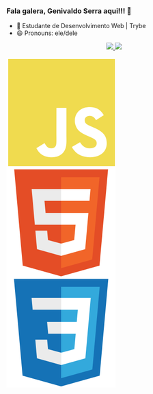 ### Fala galera, Genivaldo Serra aqui!!! 👋

- 🌱 Estudante de Desenvolvimento Web | Trybe
- 😄 Pronouns: ele/dele

<!-- Dashboard -->
<div align="center">
 <a href="https://github.com/GenivaldoSerra">
 <img altura="180em" src="https://github-readme-stats.vercel.app/api?username=GenivaldoSerra&show_icons=true&theme=merko&include_all_commits=true&count_private=true"/>
 <img altura="180em" src="https://github-readme-stats.vercel.app/api/top-langs/?username=GenivaldoSerra&layout=compact&langs_count=7&theme=merko"/>
</div>
 
<!-- Icones das linguagens -->
<div style="display: inline_block"><br>
 <img align="center" alt="Genivaldo-Js" altura="20" largura="40" src="https://raw.githubusercontent.com/devicons/devicon/master/icons/javascript/javascript-plain.svg">
 <!--<img align="center" alt="Genivaldo-Ts" altura="30" largura="40" src="https://raw.githubusercontent.com/devicons/devicon/master/icons/typescript/typescript-plain.svg">-->
 <!--<img align="center" alt="Genivaldo-React" altura="30" largura="40" src="https://raw.githubusercontent.com/devicons/devicon/master/icons/react/react-original.svg">-->
 <img align="center" alt="Genivaldo-HTML" altura="30" largura="40" src="https://raw.githubusercontent.com/devicons/devicon/master/icons/html5/html5-original.svg">
 <img align="center" alt="Genivaldo-CSS" altura="30" largura="40" src="https://raw.githubusercontent.com/devicons/devicon/master/icons/css3/css3-original.svg">
 <!--<img align="center" alt="Genivaldo-Python" altura="30" largura="40" src="https://raw.githubusercontent.com/devicons/devicon/master/icons/python/python-original.svg">-->
 <!--<img align="center" alt="Genivaldo-Csharp" altura="30" largura="40" src="https://raw.githubusercontent.com/devicons/devicon/master/icons/csharp/csharp-original.svg">-->
 <!--<img align="right" alt="Rafa-pic" height="150" style="border-radius:50px;"  src="https://media.discordapp.net/attachments/639956127056134178/890373478988013628/Publicacoes_Instagram_1_1.png?width=676&height=676">-->
</div>
